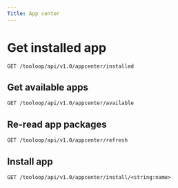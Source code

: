 ```yaml
---
Title: App center
---
```


# Get installed app

```http
GET /tooloop/api/v1.0/appcenter/installed
```

## Get available apps

```http
GET /tooloop/api/v1.0/appcenter/available
```


## Re-read app packages

```http
GET /tooloop/api/v1.0/appcenter/refresh
```


## Install app

```http
GET /tooloop/api/v1.0/appcenter/install/<string:name>
```